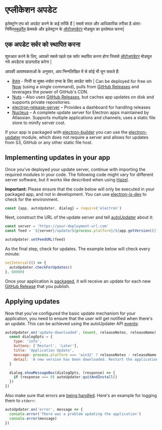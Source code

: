 # एप्लीकेशन अपडेट

इलेक्ट्रॉन एप्प को अपडेट करने के कई तरीकें हैं | सबसे सरल और आधिकारिक तरीका है अंतर-निर्मित[स्कुइर्रेल](https://github.com/Squirrel) फ्रेमवर्क और इलेक्ट्रान के [ऑटोअपडेटर](../api/auto-updater.md) मोड्यूल का इस्तेमाल करना|

## एक अपडेट सर्वर को स्थापित करना

शुरुआत करने के लिए, आपको सबसे पहले एक सर्वर स्थापित करना होगा जिससे [ऑटोअपडेटर](../api/auto-updater.md) मोड्यूल नये अपडेटस डाउनलोड करेगा |

आपकी आवश्यकताओं के अनुसार, आप निम्नलिखित में से कोई भी चुन सकते हैं:

- [हेज़ल](https://github.com/zeit/hazel) - निजी या मुक्त-स्त्रोत एप्प्स के लिए अपडेट सर्वर | Can be deployed for free on [Now](https://zeit.co/now) (using a single command), pulls from [GitHub Releases](https://help.github.com/articles/creating-releases/) and leverages the power of GitHub's CDN.
- [Nuts](https://github.com/GitbookIO/nuts) – Also uses [GitHub Releases](https://help.github.com/articles/creating-releases/), but caches app updates on disk and supports private repositories.
- [electron-release-server](https://github.com/ArekSredzki/electron-release-server) – Provides a dashboard for handling releases
- [Nucleus](https://github.com/atlassian/nucleus) – A complete update server for Electron apps maintained by Atlassian. Supports multiple applications and channels; uses a static file store to minify server cost.

If your app is packaged with [electron-builder](https://github.com/electron-userland/electron-builder) you can use the [electron-updater](https://www.electron.build/auto-update) module, which does not require a server and allows for updates from S3, GitHub or any other static file host.

## Implementing updates in your app

Once you've deployed your update server, continue with importing the required modules in your code. The following code might vary for different server software, but it works like described when using [Hazel](https://github.com/zeit/hazel).

**Important:** Please ensure that the code below will only be executed in your packaged app, and not in development. You can use [electron-is-dev](https://github.com/sindresorhus/electron-is-dev) to check for the environment.

```js
const {app, autoUpdater, dialog} = require('electron')
```

Next, construct the URL of the update server and tell [autoUpdater](../api/auto-updater.md) about it:

```js
const server = 'https://your-deployment-url.com'
const feed = `${server}/update/${process.platform}/${app.getVersion()}`

autoUpdater.setFeedURL(feed)
```

As the final step, check for updates. The example below will check every minute:

```js
setInterval(() => {
  autoUpdater.checkForUpdates()
}, 60000)
```

Once your application is [packaged](../tutorial/application-distribution.md), it will receive an update for each new [GitHub Release](https://help.github.com/articles/creating-releases/) that you publish.

## Applying updates

Now that you've configured the basic update mechanism for your application, you need to ensure that the user will get notified when there's an update. This can be achieved using the autoUpdater API [events](../api/auto-updater.md#events):

```js
autoUpdater.on('update-downloaded', (event, releaseNotes, releaseName) => {
  const dialogOpts = {
    type: 'info',
    buttons: ['Restart', 'Later'],
    title: 'Application Update',
    message: process.platform === 'win32' ? releaseNotes : releaseName,
    detail: 'A new version has been downloaded. Restart the application to apply the updates.'
  }

  dialog.showMessageBox(dialogOpts, (response) => {
    if (response === 0) autoUpdater.quitAndInstall()
  })
})
```

Also make sure that errors are [being handled](../api/auto-updater.md#event-error). Here's an example for logging them to `stderr`:

```js
autoUpdater.on('error', message => {
  console.error('There was a problem updating the application')
  console.error(message)
})
```